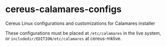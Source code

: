 # cereus-calamares-configs
Cereus Linux configurations and customizations for Calamares installer

These configurations must be placed at <code>/etc/calamares</code> in the live system, or <code>includedir/EDITION/etc/calamares</code> at cereus-mklive. 
